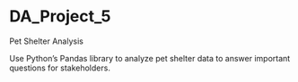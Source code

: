 # DA_Project_5
Pet Shelter Analysis

Use Python’s Pandas library to analyze pet shelter data to answer important questions for stakeholders.
